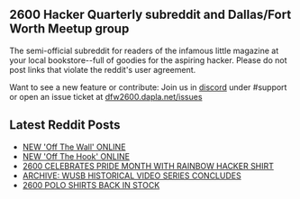 ## 2600 Hacker Quarterly subreddit and Dallas/Fort Worth Meetup group
The semi-official subreddit for readers of the infamous little magazine at your local bookstore--full of goodies for the aspiring hacker. Please do not post links that violate the reddit's user agreement.

Want to see a new feature or contribute: 
Join us in [discord](https://dfw2600.dapla.net/chat) under #support or open an issue ticket at [dfw2600.dapla.net/issues](https://dfw2600.dapla.net/issues)

## Latest Reddit Posts
<!-- BLOG-POST-LIST:START -->
- [NEW 'Off The Wall' ONLINE](https://2600.com/wall/13-06-2023)
- [NEW 'Off The Hook' ONLINE](https://2600.com/hook/07-06-2023)
- [2600 CELEBRATES PRIDE MONTH WITH RAINBOW HACKER SHIRT](https://2600.com/content/2600-celebrates-pride-month-rainbow-hacker-shirt)
- [ARCHIVE: WUSB HISTORICAL VIDEO SERIES CONCLUDES](https://2600.com/content/archive-wusb-historical-video-series-concludes)
- [2600 POLO SHIRTS BACK IN STOCK](https://2600.com/content/2600-polo-shirts-back-stock)
<!-- BLOG-POST-LIST:END -->
